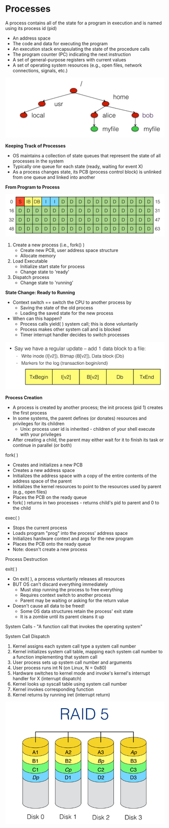 # Processes

A process contains all of the state for a program in execution and is named using its process id \(pid\)

* An address space
* The code and data for executing the program
* An execution stack encapsulating the state of the procedure calls
* The program counter \(PC\) indicating the next instruction
* A set of general-purpose registers with current values
* A set of operating system resources \(e.g., open files, network connections, signals, etc.\)

![](.gitbook/assets/image%20%282%29.png)

**Keeping Track of Processes**

* OS maintains a collection of state queues that represent the state of all processes in the system
* Typically one queue for each state \(ready, waiting for event X\)
* As a process changes state, its PCB \(process control block\) is unlinked from one queue and linked into another

**From Program to Process**

![](.gitbook/assets/image%20%283%29.png)

1. Create a new process \(i.e., fork\(\) \)
   * Create new PCB, user address space structure
   * Allocate memory
2. Load Executable
   * Initialize start state for process
   * Change state to 'ready'
3. Dispatch process
   * Change state to 'running'

**State Change: Ready to Running**

* Context switch == switch the CPU to another process by
  * Saving the state of the old process
  * Loading the saved state for the new process
* When can this happen?
  * Process calls yield\( \) system call; this is done voluntarily
  * Process makes other system call and is blocked
  * Timer interrupt handler decides to switch processes

![Context Switch](.gitbook/assets/image%20%2849%29.png)

**Process Creation**

* A process is created by another process; the init process \(pid 1\) creates the first process
* In some systems, the parent defines \(or donates\) resources and privileges for its children
  * Unix: process user id is inherited - children of your shell execute with your privileges
* After creating a child, the parent may either wait for it to finish its task or continue in parallel \(or both\)

fork\( \)

* Creates and initializes a new PCB
* Creates a new address space
* Initializes the address space with a copy of the entire contents of the address space of the parent
* Initializes the kernel resources to point to the resources used by parent \(e.g., open files\)
* Places the PCB on the ready queue
* fork\( \) returns in two processes - returns child's pid to parent and 0 to the child

exec\( \)

* Stops the current process
* Loads program "prog" into the process' address space
* Initializes hardware context and args for the new program
* Places the PCB onto the ready queue
* Note: doesn't create a new process

Process Destruction

exit\( \)

* On exit\( \), a process voluntarily releases all resources
* BUT OS can't discard everything immediately
  * Must stop running the process to free everything
  * Requires context switch to another process
  * Parent may be waiting or asking for the return value
* Doesn't cause all data to be freed!
  * Some OS data structures retain the process' exit state
  * It is a zombie until its parent cleans it up

System Calls - "A function call that invokes the operating system"

System Call Dispatch

1. Kernel assigns each system call type a system call number
2. Kernel initializes system call table, mapping each system call number to a function implementing that system call
3. User process sets up system call number and arguments
4. User process runs int N \(on Linux, N = 0x80\)
5. Hardware switches to kernel mode and invoke's kernel's interrupt handler for X \(interrupt dispatch\)
6. Kernel looks up syscall table using system call number
7. Kernel invokes corresponding function
8. Kernel returns by running iret \(interrupt return\)

![Linux Write System Call](.gitbook/assets/image%20%2831%29.png)

